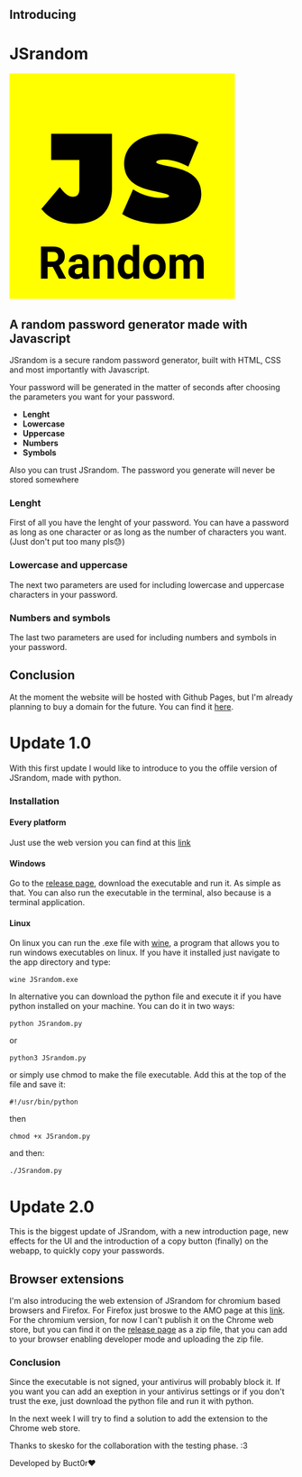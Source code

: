 ## Introducing 
# **JSrandom**
![JSrandom logo](webapp/JSrandomlogo.png)
## A random password generator made with Javascript
JSrandom is a secure random password generator, built with HTML, CSS and most importantly with Javascript.

Your password will be generated in the matter of seconds after choosing the parameters you want for your password. 
* **Lenght**
* **Lowercase**
* **Uppercase**
* **Numbers**
* **Symbols**

Also you can trust JSrandom. The password you generate will never be stored somewhere

### Lenght
First of all you have the lenght of your password. You can have a password as long as one character or as long as the number of characters you want. (Just don't put too many pls😓)

### Lowercase and uppercase
The next two parameters are used for including lowercase and uppercase characters in your password.

### Numbers and symbols
The last two parameters are used for including numbers and symbols in your password.

## Conclusion
At the moment the website will be hosted with Github Pages, but I'm already planning to buy a domain for the future. You can find it [here](https://buct0r.github.io/JSrandom/).  

# Update 1.0

With this first update I would like to introduce to you the offile version of JSrandom, made with python.

### Installation

#### Every platform
Just use the web version you can find at this [link](https://buct0r.github.io/JSrandom/)

#### Windows
Go to the [release page](https://github.com/Buct0r/JSrandom/releases), download the executable and run it. As simple as that.
You can also run the executable in the terminal, also because is a terminal application.


#### Linux
On linux you can run the .exe file with [wine](https://github.com/wine-mirror/wine), a program that allows you to run windows executables on linux.
If you have it installed just navigate to the app directory and type:
```
wine JSrandom.exe
```

In alternative you can download the python file and execute it if you have python installed on your machine. You can do it in two ways:
```
python JSrandom.py
```
or 
```
python3 JSrandom.py
```

or simply use chmod to make the file executable. Add this at the top of the file and save it:
```
#!/usr/bin/python
```
then
```
chmod +x JSrandom.py
```

and then:
```
./JSrandom.py
```
# Update 2.0

This is the biggest update of JSrandom, with a new introduction page, new effects for the UI and the introduction of a copy button (finally) on the webapp, to quickly copy your passwords.

## Browser extensions
I'm also introducing the web extension of JSrandom for chromium based browsers and Firefox. For Firefox just broswe to the AMO page at this [link](https://addons.mozilla.org/it/firefox/addon/jsrandom/). For the chromium version, for now I can't publish it on the Chrome web store, but you can find it on the [release page](https://github.com/Buct0r/JSrandom/releases) as a zip file, that you can add to your browser enabling developer mode and uploading the zip file.

### Conclusion
Since the executable is not signed, your antivirus will probably block it. If you want you can add an exeption in your antivirus settings or if you don't trust the exe, just download the python file and run it with python. 

In the next week I will try to find a solution to add the extension to the Chrome web store.

Thanks to skesko for the collaboration with the testing phase. :3

Developed by Buct0r❤️
